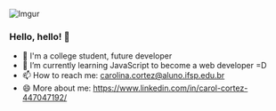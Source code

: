![Imgur](https://i.imgur.com/XGgwzqY.jpg)



### Hello, hello! 👋

- 🔭 I'm a college student, future developer
- 🌱 I’m currently learning JavaScript to become a web developer =D
- 📫 How to reach me: carolina.cortez@aluno.ifsp.edu.br
- 😄 More about me: https://www.linkedin.com/in/carol-cortez-447047192/

